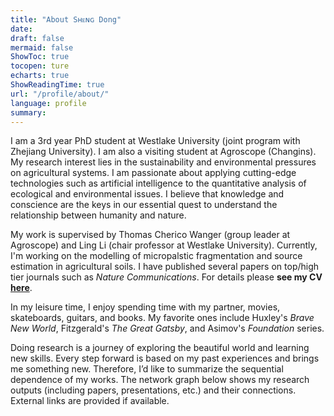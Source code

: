 ```yaml
---
title: "About Sʜᴇɴɢ Dong"
date:
draft: false
mermaid: false
ShowToc: true
tocopen: ture
echarts: true
ShowReadingTime: true
url: "/profile/about/"
language: profile
summary:
---
```



I am a 3rd year PhD student at Westlake University (joint program with Zhejiang University). I am also a visiting student at Agroscope (Changins). My research interest lies in the sustainability and environmental pressures on agricultural systems. I am passionate about applying cutting-edge technologies such as artificial intelligence to the quantitative analysis of ecological and environmental issues. I believe that knowledge and conscience are the keys in our essential quest to understand the relationship between humanity and nature.

My work is supervised by Thomas Cherico Wanger (group leader at Agroscope) and Ling Li (chair professor at Westlake University). Currently, I'm working on the modelling of micropalstic fragmentation and source estimation in agricultural soils. I have published several papers on top/high tier journals such as *Nature Communications*. For details please **see my CV [here](https://dong2000.xyz/profile/CV_ShengDong.pdf)**.

In my leisure time, I enjoy spending time with my partner, movies, skateboards,  guitars, and books. My favorite ones include Huxley's *Brave New World*, Fitzgerald's *The Great Gatsby*, and Asimov's *Foundation* series.

Doing research is a journey of exploring the beautiful world and learning new skills. Every step forward is based on my past experiences and brings me something new. Therefore, I’d like to summarize the sequential dependence of my works. The network graph below shows my research outputs (including papers, presentations, etc.) and their  connections. External links are provided if available. 


<script src="/profile/network.js"></script>
<div id="main" style="width: auto; height: 600px;"></div>
<script type="text/javascript">
        // 在页面加载完成后调用初始化函数
        window.onload = function() {
            initECharts();
        };
</script>


